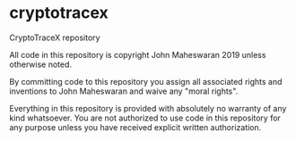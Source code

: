 # cryptotracex
CryptoTraceX repository

All code in this repository is copyright John Maheswaran 2019 unless otherwise noted.

By committing code to this repository you assign all associated rights and inventions to John Maheswaran and waive any "moral rights".

Everything in this repository is provided with absolutely no warranty of any kind whatsoever. You are not authorized to use code in this repository for any purpose unless you have received explicit written authorization.
